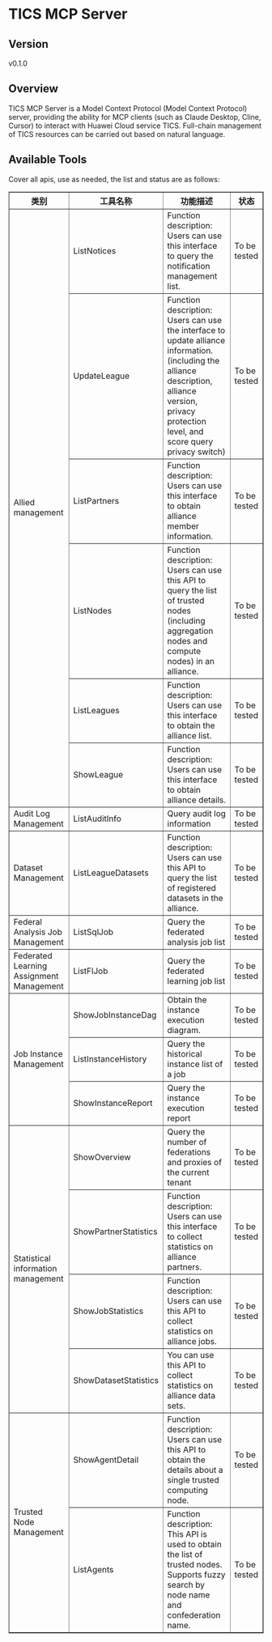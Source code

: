 # TICS MCP Server 


## Version
v0.1.0

## Overview

TICS MCP Server is a Model Context Protocol (Model Context Protocol) server, providing the ability for MCP clients (such as Claude Desktop, Cline, Cursor) to interact with Huawei Cloud service TICS. Full-chain management of TICS resources can be carried out based on natural language.

## Available Tools
Cover all apis, use as needed, the list and status are as follows:

<html>
    <head></head>
    <body>
        <table border="1" cellspacing="0" cellpadding="5">
            <tbody>
                <tr>
                    <th>类别</th>
                    <th>工具名称</th>
                    <th>功能描述</th>
                    <th>状态</th>
                </tr>
                <tr>
                    <td rowspan="6">Allied management</td>
                    <td>ListNotices</td>
                    <td>Function description: Users can use this interface to query the notification management list.</td>
                    <td>To be tested</td>
                </tr>
                <tr>
                    <td>UpdateLeague</td>
                    <td>Function description: Users can use the interface to update alliance information. (including the alliance description, alliance version, privacy protection level, and score query privacy switch)</td>
                    <td>To be tested</td>
                </tr>
                <tr>
                    <td>ListPartners</td>
                    <td>Function description: Users can use this interface to obtain alliance member information.</td>
                    <td>To be tested</td>
                </tr>
                <tr>
                    <td>ListNodes</td>
                    <td>Function description: Users can use this API to query the list of trusted nodes (including aggregation nodes and compute nodes) in an alliance.</td>
                    <td>To be tested</td>
                </tr>
                <tr>
                    <td>ListLeagues</td>
                    <td>Function description: Users can use this interface to obtain the alliance list.</td>
                    <td>To be tested</td>
                </tr>
                <tr>
                    <td>ShowLeague</td>
                    <td>Function description: Users can use this interface to obtain alliance details.</td>
                    <td>To be tested</td>
                </tr>
                <tr>
                    <td rowspan="1">Audit Log Management</td>
                    <td>ListAuditInfo</td>
                    <td>Query audit log information</td>
                    <td>To be tested</td>
                </tr>
                <tr>
                    <td rowspan="1">Dataset Management</td>
                    <td>ListLeagueDatasets</td>
                    <td>Function description: Users can use this API to query the list of registered datasets in the alliance.</td>
                    <td>To be tested</td>
                </tr>
                <tr>
                    <td rowspan="1">Federal Analysis Job Management</td>
                    <td>ListSqlJob</td>
                    <td>Query the federated analysis job list</td>
                    <td>To be tested</td>
                </tr>
                <tr>
                    <td rowspan="1">Federated Learning Assignment Management</td>
                    <td>ListFlJob</td>
                    <td>Query the federated learning job list</td>
                    <td>To be tested</td>
                </tr>
                <tr>
                    <td rowspan="3">Job Instance Management</td>
                    <td>ShowJobInstanceDag</td>
                    <td>Obtain the instance execution diagram.</td>
                    <td>To be tested</td>
                </tr>
                <tr>
                    <td>ListInstanceHistory</td>
                    <td>Query the historical instance list of a job</td>
                    <td>To be tested</td>
                </tr>
                <tr>
                    <td>ShowInstanceReport</td>
                    <td>Query the instance execution report</td>
                    <td>To be tested</td>
                </tr>
                <tr>
                    <td rowspan="4">Statistical information management</td>
                    <td>ShowOverview</td>
                    <td>Query the number of federations and proxies of the current tenant</td>
                    <td>To be tested</td>
                </tr>
                <tr>
                    <td>ShowPartnerStatistics</td>
                    <td>Function description: Users can use this interface to collect statistics on alliance partners.</td>
                    <td>To be tested</td>
                </tr>
                <tr>
                    <td>ShowJobStatistics</td>
                    <td>Function description: Users can use this API to collect statistics on alliance jobs.</td>
                    <td>To be tested</td>
                </tr>
                <tr>
                    <td>ShowDatasetStatistics</td>
                    <td>You can use this API to collect statistics on alliance data sets.</td>
                    <td>To be tested</td>
                </tr>
                <tr>
                    <td rowspan="2">Trusted Node Management</td>
                    <td>ShowAgentDetail</td>
                    <td>Function description: Users can use this API to obtain the details about a single trusted computing node.</td>
                    <td>To be tested</td>
                </tr>
                <tr>
                    <td>ListAgents</td>
                    <td>Function description: This API is used to obtain the list of trusted nodes. Supports fuzzy search by node name and confederation name.</td>
                    <td>To be tested</td>
                </tr>
            </tbody>
        </table>
    </body>
</html>
